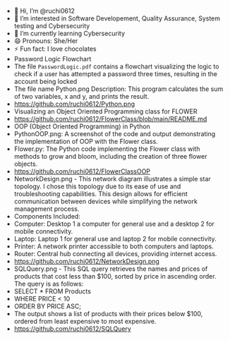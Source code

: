 - 👋 Hi, I’m @ruchi0612
- 👀 I’m interested in Software Developement, Quality Assurance, System testing and Cybersecurity
- 🌱 I’m currently learning Cybersecurity
- 😄 Pronouns: She/Her
- ⚡ Fun fact: I love chocolates 
- Password Logic Flowchart 
- The file `PasswordLogic.pdf` contains a flowchart visualizing the logic to check if a user has attempted a password three times, resulting in the account being locked
- The file name Python.png Description: This program calculates the sum of two variables, x and y, and prints the result.
- https://github.com/ruchi0612/Python.png
- Visualizing an Object Oriented Programming class for FLOWER
- https://github.com/ruchi0612/FlowerClass/blob/main/README.md
- OOP (Object Oriented Programming) in Python
- PythonOOP.png: A screenshot of the code and output demonstrating the implementation of OOP with the Flower class.
- Flower.py: The Python code implementing the Flower class with methods to grow and bloom, including the creation of three flower objects.
- https://github.com/ruchi0612/FlowerClassOOP
- NetworkDesign.png - This network diagram illustrates a simple star topology. I chose this topology due to its ease of use and troubleshooting capabilities. This design allows for efficient communication between devices while simplifying the network management process.
- Components Included:
- Computer: Desktop 1 a computer for general use and a desktop 2 for mobile connectivity.
- Laptop: Laptop 1 for general use and laptop 2 for mobile connectivity.
- Printer: A network printer accessible to both computers and laptops.
- Router: Central hub connecting all devices, providing internet access.
- https://github.com/ruchi0612/NetworkDesign.png
- SQLQuery.png - This SQL query retrieves the names and prices of products that cost less than $100, sorted by price in ascending order. The query is as follows:
- SELECT * FROM Products
- WHERE PRICE < 10
- ORDER BY PRICE ASC;
- The output shows a list of products with their prices below $100, ordered from least expensive to most expensive.
- https://github.com/ruchi0612/SQLQuery

